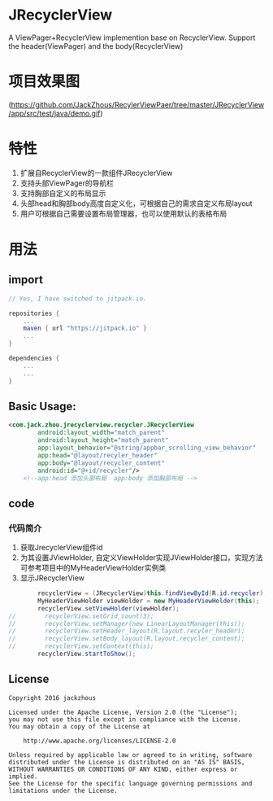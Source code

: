 # JRecyclerView
A ViewPager+RecyclerView implemention base on RecyclerView. Support the header(ViewPager) and the body(RecyclerView)

# 项目效果图
(https://github.com/JackZhous/RecylerViewPaer/tree/master/JRecyclerView/app/src/test/java/demo.gif)

# 特性
1. 扩展自RecyclerView的一款组件JRecyclerView
2. 支持头部ViewPager的导航栏
3. 支持胸部自定义的布局显示
2. 头部head和胸部body高度自定义化，可根据自己的需求自定义布局layout
3. 用户可根据自己需要设置布局管理器，也可以使用默认的表格布局

# 用法

## import


```gradle
// Yes, I have switched to jitpack.io.

repositories {
    ...
    maven { url "https://jitpack.io" }
    ...
}

dependencies {
    ...
    ...
}
```
## Basic Usage:

``` xml
<com.jack.zhou.jrecyclerview.recycler.JRecyclerView
        android:layout_width="match_parent"
        android:layout_height="match_parent"
        app:layout_behavior="@string/appbar_scrolling_view_behavior"
        app:head="@layout/recyler_header"
        app:body="@layout/recycler_content"
        android:id="@+id/recycler"/>
	<!--app:head 添加头部布局  app:body 添加胸部布局 -->
```

## code

### 代码简介
1. 获取JrecyclerView组件id
2. 为其设置JViewHolder, 自定义ViewHolder实现JViewHolder接口，实现方法可参考项目中的MyHeaderViewHolder实例类
3. 显示JRecyclerView

```java
        recyclerView = (JRecyclerView)this.findViewById(R.id.recycler);                             //找到其id
        MyHeaderViewHolder viewHolder = new MyHeaderViewHolder(this);                               //自定义一个形如MyHeaderViewHolder，该holder必须实现JViewHolder接口，并实现其内部的方法
        recyclerView.setViewHolder(viewHolder);                                                     //为你的JRecyclerView设置JViewHolder
//        recyclerView.setGrid_count(3);                                                            //设置默认表格布局的表格列数
//        recyclerView.setManager(new LinearLayoutManager(this));                                   //你可以设置LayoutManager也可以不用设置，我内部默认了一个有两列的GridLayoutManager
//        recyclerView.setHeader_layout(R.layout.recyler_header);                                   //布局可以这里设置，也可以在xml里面使用app:head="@layout/recyler_header"
//        recyclerView.setBody_layout(R.layout.recycler_content);
//        recyclerView.setContext(this);
        recyclerView.startToShow();                                                                 //开始显示
```

License
-------

    Copyright 2016 jackzhous

    Licensed under the Apache License, Version 2.0 (the "License");
    you may not use this file except in compliance with the License.
    You may obtain a copy of the License at

        http://www.apache.org/licenses/LICENSE-2.0

    Unless required by applicable law or agreed to in writing, software
    distributed under the License is distributed on an "AS IS" BASIS,
    WITHOUT WARRANTIES OR CONDITIONS OF ANY KIND, either express or implied.
    See the License for the specific language governing permissions and
    limitations under the License.
